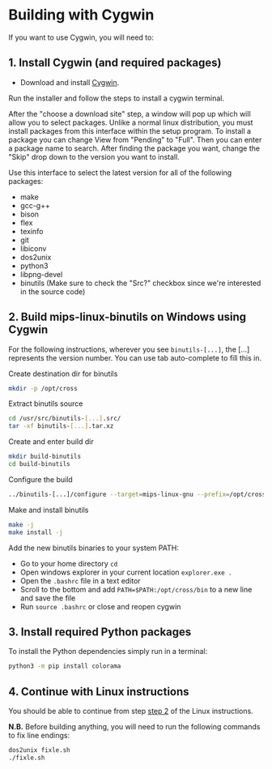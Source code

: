 # Building with Cygwin

If you want to use Cygwin, you will need to:


## 1. Install Cygwin (and required packages)

* Download and install [Cygwin](https://cygwin.com).

Run the installer and follow the steps to install a cygwin terminal.

After the "choose a download site" step, a window will pop up which will allow you to select packages.
Unlike a normal linux distribution, you must install packages from this interface within the setup program.
To install a package you can change View from "Pending" to "Full".
Then you can enter a package name to search. After finding the package you want, change the "Skip" drop down
to the version you want to install.

Use this interface to select the latest version for all of the following packages:
* make
* gcc-g++
* bison
* flex
* texinfo
* git
* libiconv
* dos2unix
* python3
* libpng-devel
* binutils (Make sure to check the "Src?" checkbox since we're interested in the source code)

## 2. Build mips-linux-binutils on Windows using Cygwin
For the following instructions, wherever you see `binutils-[...]`, the [...] represents the version number.
You can use tab auto-complete to fill this in.

Create destination dir for binutils
```bash
mkdir -p /opt/cross
```

Extract binutils source
```bash
cd /usr/src/binutils-[...].src/
tar -xf binutils-[...].tar.xz
```

Create and enter build dir
```bash
mkdir build-binutils
cd build-binutils
```

Configure the build
```bash
../binutils-[...]/configure --target=mips-linux-gnu --prefix=/opt/cross --disable-gprof --disable-nls --disable-werror --disable-gdb --disable-libdecnumber --disable-readline --disable-sim
```

Make and install binutils
```bash
make -j
make install -j
```

Add the new binutils binaries to your system PATH:
- Go to your home directory `cd`
- Open windows explorer in your current location `explorer.exe .`
- Open the `.bashrc` file in a text editor
- Scroll to the bottom and add `PATH=$PATH:/opt/cross/bin` to a new line and save the file
- Run `source .bashrc` or close and reopen cygwin

## 3. Install required Python packages

To install the Python dependencies simply run in a terminal:

```bash
python3 -m pip install colorama
```

## 4. Continue with Linux instructions

You should be able to continue from step [step 2](../README.md#2-clone-the-repository) of the Linux instructions.

**N.B.** Before building anything, you will need to run the following commands to fix line endings:

```bash
dos2unix fixle.sh
./fixle.sh
```

